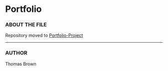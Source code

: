 # Portfolio

### ABOUT THE FILE

Repository moved to [Portfolio-Project](https://github.com/TCBdev/Porfolio-Project)

---

### AUTHOR

Thomas Brown
